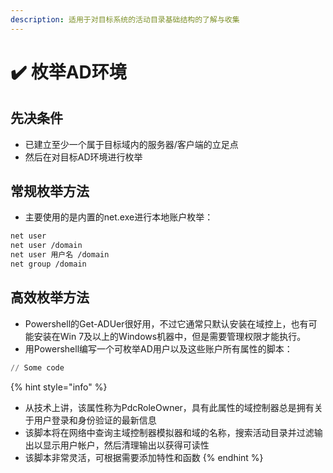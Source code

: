 ```yaml
---
description: 适用于对目标系统的活动目录基础结构的了解与收集
---
```


# ✔️ 枚举AD环境

## 先决条件

* 已建立至少一个属于目标域内的服务器/客户端的立足点
* 然后在对目标AD环境进行枚举

## 常规枚举方法

* 主要使用的是内置的net.exe进行本地账户枚举：

```bash
net user
net user /domain
net user 用户名 /domain
net group /domain
```

## 高效枚举方法

* Powershell的Get-ADUer很好用，不过它通常只默认安装在域控上，也有可能安装在Win 7及以上的Windows机器中，但是需要管理权限才能执行。
* 用Powershell编写一个可枚举AD用户以及这些账户所有属性的脚本：

```powershell
// Some code
```



{% hint style="info" %}
* 从技术上讲，该属性称为PdcRoleOwner，具有此属性的域控制器总是拥有关于用户登录和身份验证的最新信息
* 该脚本将在网络中查询主域控制器模拟器和域的名称，搜索活动目录并过滤输出以显示用户帐户，然后清理输出以获得可读性
* 该脚本非常灵活，可根据需要添加特性和函数
{% endhint %}








